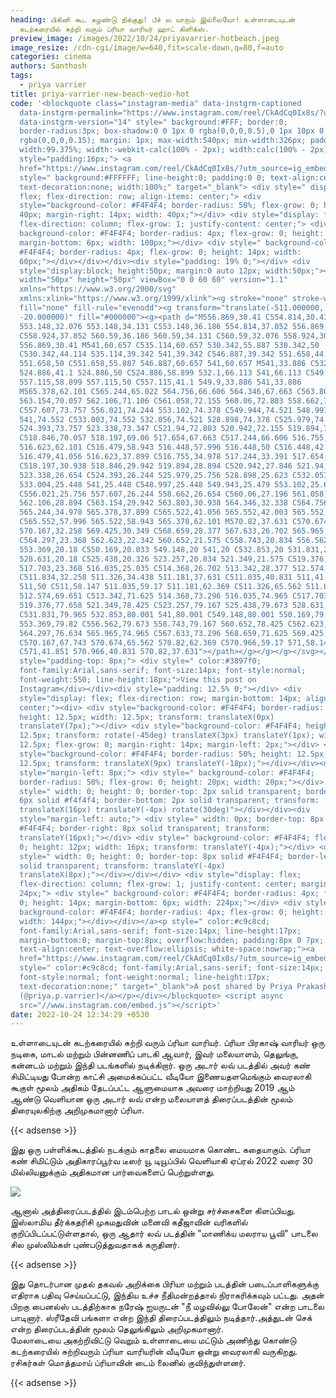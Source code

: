 ```yaml
---
heading: பிகினி கூட கழண்டு நிக்குது! பீச் ல யாரும் இல்லையோ! உள்ளாடையுடன்
  கடற்கரையில் சுற்றி வரும் ப்ரியா வாரியர் ஹாட் கிளிக்ஸ்.
preview_image: /images/2022/10/24/priyavarrier-hotbeach.jpeg
image_resize: /cdn-cgi/image/w=640,fit=scale-down,q=80,f=auto
categories: cinema
authors: Santhosh
tags:
  - priya varrier
title: priya-varrier-new-beach-vedio-hot
code: '<blockquote class="instagram-media" data-instgrm-captioned
  data-instgrm-permalink="https://www.instagram.com/reel/CkAdCq0Ix8s/?utm_source=ig_embed&amp;utm_campaign=loading"
  data-instgrm-version="14" style=" background:#FFF; border:0;
  border-radius:3px; box-shadow:0 0 1px 0 rgba(0,0,0,0.5),0 1px 10px 0
  rgba(0,0,0,0.15); margin: 1px; max-width:540px; min-width:326px; padding:0;
  width:99.375%; width:-webkit-calc(100% - 2px); width:calc(100% - 2px);"><div
  style="padding:16px;"> <a
  href="https://www.instagram.com/reel/CkAdCq0Ix8s/?utm_source=ig_embed&amp;utm_campaign=loading"
  style=" background:#FFFFFF; line-height:0; padding:0 0; text-align:center;
  text-decoration:none; width:100%;" target="_blank"> <div style=" display:
  flex; flex-direction: row; align-items: center;"> <div
  style="background-color: #F4F4F4; border-radius: 50%; flex-grow: 0; height:
  40px; margin-right: 14px; width: 40px;"></div> <div style="display: flex;
  flex-direction: column; flex-grow: 1; justify-content: center;"> <div style="
  background-color: #F4F4F4; border-radius: 4px; flex-grow: 0; height: 14px;
  margin-bottom: 6px; width: 100px;"></div> <div style=" background-color:
  #F4F4F4; border-radius: 4px; flex-grow: 0; height: 14px; width:
  60px;"></div></div></div><div style="padding: 19% 0;"></div> <div
  style="display:block; height:50px; margin:0 auto 12px; width:50px;"><svg
  width="50px" height="50px" viewBox="0 0 60 60" version="1.1"
  xmlns="https://www.w3.org/2000/svg"
  xmlns:xlink="https://www.w3.org/1999/xlink"><g stroke="none" stroke-width="1"
  fill="none" fill-rule="evenodd"><g transform="translate(-511.000000,
  -20.000000)" fill="#000000"><g><path d="M556.869,30.41 C554.814,30.41
  553.148,32.076 553.148,34.131 C553.148,36.186 554.814,37.852 556.869,37.852
  C558.924,37.852 560.59,36.186 560.59,34.131 C560.59,32.076 558.924,30.41
  556.869,30.41 M541,60.657 C535.114,60.657 530.342,55.887 530.342,50
  C530.342,44.114 535.114,39.342 541,39.342 C546.887,39.342 551.658,44.114
  551.658,50 C551.658,55.887 546.887,60.657 541,60.657 M541,33.886 C532.1,33.886
  524.886,41.1 524.886,50 C524.886,58.899 532.1,66.113 541,66.113 C549.9,66.113
  557.115,58.899 557.115,50 C557.115,41.1 549.9,33.886 541,33.886
  M565.378,62.101 C565.244,65.022 564.756,66.606 564.346,67.663 C563.803,69.06
  563.154,70.057 562.106,71.106 C561.058,72.155 560.06,72.803 558.662,73.347
  C557.607,73.757 556.021,74.244 553.102,74.378 C549.944,74.521 548.997,74.552
  541,74.552 C533.003,74.552 532.056,74.521 528.898,74.378 C525.979,74.244
  524.393,73.757 523.338,73.347 C521.94,72.803 520.942,72.155 519.894,71.106
  C518.846,70.057 518.197,69.06 517.654,67.663 C517.244,66.606 516.755,65.022
  516.623,62.101 C516.479,58.943 516.448,57.996 516.448,50 C516.448,42.003
  516.479,41.056 516.623,37.899 C516.755,34.978 517.244,33.391 517.654,32.338
  C518.197,30.938 518.846,29.942 519.894,28.894 C520.942,27.846 521.94,27.196
  523.338,26.654 C524.393,26.244 525.979,25.756 528.898,25.623 C532.057,25.479
  533.004,25.448 541,25.448 C548.997,25.448 549.943,25.479 553.102,25.623
  C556.021,25.756 557.607,26.244 558.662,26.654 C560.06,27.196 561.058,27.846
  562.106,28.894 C563.154,29.942 563.803,30.938 564.346,32.338 C564.756,33.391
  565.244,34.978 565.378,37.899 C565.522,41.056 565.552,42.003 565.552,50
  C565.552,57.996 565.522,58.943 565.378,62.101 M570.82,37.631 C570.674,34.438
  570.167,32.258 569.425,30.349 C568.659,28.377 567.633,26.702 565.965,25.035
  C564.297,23.368 562.623,22.342 560.652,21.575 C558.743,20.834 556.562,20.326
  553.369,20.18 C550.169,20.033 549.148,20 541,20 C532.853,20 531.831,20.033
  528.631,20.18 C525.438,20.326 523.257,20.834 521.349,21.575 C519.376,22.342
  517.703,23.368 516.035,25.035 C514.368,26.702 513.342,28.377 512.574,30.349
  C511.834,32.258 511.326,34.438 511.181,37.631 C511.035,40.831 511,41.851
  511,50 C511,58.147 511.035,59.17 511.181,62.369 C511.326,65.562 511.834,67.743
  512.574,69.651 C513.342,71.625 514.368,73.296 516.035,74.965 C517.703,76.634
  519.376,77.658 521.349,78.425 C523.257,79.167 525.438,79.673 528.631,79.82
  C531.831,79.965 532.853,80.001 541,80.001 C549.148,80.001 550.169,79.965
  553.369,79.82 C556.562,79.673 558.743,79.167 560.652,78.425 C562.623,77.658
  564.297,76.634 565.965,74.965 C567.633,73.296 568.659,71.625 569.425,69.651
  C570.167,67.743 570.674,65.562 570.82,62.369 C570.966,59.17 571,58.147 571,50
  C571,41.851 570.966,40.831 570.82,37.631"></path></g></g></g></svg></div><div
  style="padding-top: 8px;"> <div style=" color:#3897f0;
  font-family:Arial,sans-serif; font-size:14px; font-style:normal;
  font-weight:550; line-height:18px;">View this post on
  Instagram</div></div><div style="padding: 12.5% 0;"></div> <div
  style="display: flex; flex-direction: row; margin-bottom: 14px; align-items:
  center;"><div> <div style="background-color: #F4F4F4; border-radius: 50%;
  height: 12.5px; width: 12.5px; transform: translateX(0px)
  translateY(7px);"></div> <div style="background-color: #F4F4F4; height:
  12.5px; transform: rotate(-45deg) translateX(3px) translateY(1px); width:
  12.5px; flex-grow: 0; margin-right: 14px; margin-left: 2px;"></div> <div
  style="background-color: #F4F4F4; border-radius: 50%; height: 12.5px; width:
  12.5px; transform: translateX(9px) translateY(-18px);"></div></div><div
  style="margin-left: 8px;"> <div style=" background-color: #F4F4F4;
  border-radius: 50%; flex-grow: 0; height: 20px; width: 20px;"></div> <div
  style=" width: 0; height: 0; border-top: 2px solid transparent; border-left:
  6px solid #f4f4f4; border-bottom: 2px solid transparent; transform:
  translateX(16px) translateY(-4px) rotate(30deg)"></div></div><div
  style="margin-left: auto;"> <div style=" width: 0px; border-top: 8px solid
  #F4F4F4; border-right: 8px solid transparent; transform:
  translateY(16px);"></div> <div style=" background-color: #F4F4F4; flex-grow:
  0; height: 12px; width: 16px; transform: translateY(-4px);"></div> <div
  style=" width: 0; height: 0; border-top: 8px solid #F4F4F4; border-left: 8px
  solid transparent; transform: translateY(-4px)
  translateX(8px);"></div></div></div> <div style="display: flex;
  flex-direction: column; flex-grow: 1; justify-content: center; margin-bottom:
  24px;"> <div style=" background-color: #F4F4F4; border-radius: 4px; flex-grow:
  0; height: 14px; margin-bottom: 6px; width: 224px;"></div> <div style="
  background-color: #F4F4F4; border-radius: 4px; flex-grow: 0; height: 14px;
  width: 144px;"></div></div></a><p style=" color:#c9c8cd;
  font-family:Arial,sans-serif; font-size:14px; line-height:17px;
  margin-bottom:0; margin-top:8px; overflow:hidden; padding:8px 0 7px;
  text-align:center; text-overflow:ellipsis; white-space:nowrap;"><a
  href="https://www.instagram.com/reel/CkAdCq0Ix8s/?utm_source=ig_embed&amp;utm_campaign=loading"
  style=" color:#c9c8cd; font-family:Arial,sans-serif; font-size:14px;
  font-style:normal; font-weight:normal; line-height:17px;
  text-decoration:none;" target="_blank">A post shared by Priya Prakash Varrier✨
  (@priya.p.varrier)</a></p></div></blockquote> <script async
  src="//www.instagram.com/embed.js"></script>'
date: 2022-10-24 12:34:29 +0530
---
```

உள்ளாடையுடன் கடற்கரையில் சுற்றி வரும் ப்ரியா வாரியர்.
ப்ரியா பிரகாஷ் வாரியர் ஒரு நடிகை, மாடல் மற்றும் பின்னணிப் பாடகி ஆவார், இவர் மலையாளம், தெலுங்கு, கன்னடம் மற்றும் இந்தி படங்களில் நடிக்கிறார். ஒரு அடார் லவ் படத்தில் அவர் கண் சிமிட்டியது போன்ற காட்சி அமைக்கப்பட்ட வீடியோ இணையதளமெங்கும் வைரலாகி கூகுள் மூலம் அதிகம் தேடப்பட்ட ஆளுமையாக அவரை மாற்றியது 2019 ஆம் ஆண்டு வெளியான ஒரு அடார் லவ் என்ற மலையாளத் திரைப்படத்தின் மூலம் திரையுலகிற்கு அறிமுகமானார் ப்ரியா.  

{{< adsense >}}

இது ஒரு பள்ளிக்கூடத்தில் நடக்கும் காதலை மையமாக கொண்ட கதையாகும். ப்ரியா கண் சிமிட்டும் அதிகாரப்பூர்வ டீஸர் யூ டியூப்பில் வெளியாகி ஏப்ரல் 2022 வரை 30 மில்லியனுக்கும் அதிகமான பார்வைகளைப் பெற்றுள்ளது. 


![](/images/2022/10/24/priya-varrier-new-beach-vedio-hot2.jpeg)

ஆனால் அத்திரைப்படத்தில் இடம்பெற்ற பாடல் ஒன்று சர்ச்சைகளை கிளப்பியது. இஸ்லாமிய தீர்க்கதரிசி முகமதுவின் மனைவி கதீஜாவின் வரிகளில் குறிப்பிடப்பட்டுள்ளதால், ஒரு ஆதார் லவ் படத்தின் "மாணிக்ய மலராய பூவி" பாடலை சில முஸ்லிம்கள் புண்படுத்துவதாகக் கருதினர். 

{{< adsense >}}

இது தொடர்பான முதல் தகவல் அறிக்கை பிரியா மற்றும் படத்தின் படைப்பாளிகளுக்கு எதிராக பதிவு செய்யப்பட்டு, இந்திய உச்ச நீதிமன்றத்தால் நிராகரிக்கவும் பட்டது.
அதன் பிறகு பைனல்ஸ் படத்திற்காக நரேஷ் ஐயருடன் "நீ மழவில்லு போலேன்" என்ற பாடலை பாடினார். ஸ்ரீதேவி பங்களா என்ற இந்தி திரைப்படத்திலும் நடித்தார்.அத்துடன்  செக் என்ற திரைப்படத்தின் மூலம் தெலுங்கிலும் அறிமுகமானார்.\
மேலாடையை அகற்றிவிட்டு வெறும் உள்ளாடையை மட்டும் அணிந்து கொண்டு கடற்கரையில் சுற்றிவரும் ப்ரியா வாரியரின் வீடியோ ஒன்று வைரலாகி வருகிறது. ரசிகர்கள் மொத்தமாய் ப்ரியாவின் டைம் லைனில் குவிந்துள்ளனர்.

{{< adsense >}}